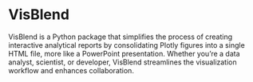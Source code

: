 # VisBlend

VisBlend is a Python package that simplifies the process of creating interactive analytical reports by consolidating Plotly figures into a single HTML file, more like a PowerPoint presentation. Whether you’re a data analyst, scientist, or developer, VisBlend streamlines the visualization workflow and enhances collaboration.
